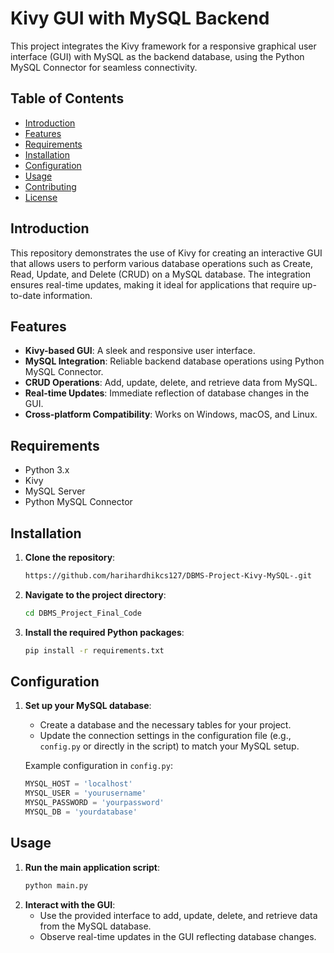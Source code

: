# Kivy GUI with MySQL Backend

This project integrates the Kivy framework for a responsive graphical user interface (GUI) with MySQL as the backend database, using the Python MySQL Connector for seamless connectivity.

## Table of Contents
- [Introduction](#introduction)
- [Features](#features)
- [Requirements](#requirements)
- [Installation](#installation)
- [Configuration](#configuration)
- [Usage](#usage)
- [Contributing](#contributing)
- [License](#license)

## Introduction
This repository demonstrates the use of Kivy for creating an interactive GUI that allows users to perform various database operations such as Create, Read, Update, and Delete (CRUD) on a MySQL database. The integration ensures real-time updates, making it ideal for applications that require up-to-date information.

## Features
- **Kivy-based GUI**: A sleek and responsive user interface.
- **MySQL Integration**: Reliable backend database operations using Python MySQL Connector.
- **CRUD Operations**: Add, update, delete, and retrieve data from MySQL.
- **Real-time Updates**: Immediate reflection of database changes in the GUI.
- **Cross-platform Compatibility**: Works on Windows, macOS, and Linux.

## Requirements
- Python 3.x
- Kivy
- MySQL Server
- Python MySQL Connector

## Installation
1. **Clone the repository**:
    ```sh
    https://github.com/harihardhikcs127/DBMS-Project-Kivy-MySQL-.git
    ```
2. **Navigate to the project directory**:
    ```sh
    cd DBMS_Project_Final_Code
    ```
3. **Install the required Python packages**:
    ```sh
    pip install -r requirements.txt
    ```

## Configuration
1. **Set up your MySQL database**:
    - Create a database and the necessary tables for your project.
    - Update the connection settings in the configuration file (e.g., `config.py` or directly in the script) to match your MySQL setup.

    Example configuration in `config.py`:
    ```python
    MYSQL_HOST = 'localhost'
    MYSQL_USER = 'yourusername'
    MYSQL_PASSWORD = 'yourpassword'
    MYSQL_DB = 'yourdatabase'
    ```

## Usage
1. **Run the main application script**:
    ```sh
    python main.py
    ```
2. **Interact with the GUI**:
    - Use the provided interface to add, update, delete, and retrieve data from the MySQL database.
    - Observe real-time updates in the GUI reflecting database changes.
